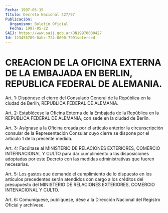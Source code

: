 ```yaml
---
Fecha: 1997-05-15
Título: Decreto Nacional 427/97
Publicación:
  Organismo: Boletín Oficial
  Fecha: 1997-05-22
SAIJ: https://www.saij.gob.ar/DN19970000427
Id: 123456789-0abc-724-0000-7991soterced
---
```

# CREACION DE LA OFICINA EXTERNA DE LA EMBAJADA EN BERLIN, REPUBLICA FEDERAL DE ALEMANIA.

<a id="1"></a>
Art. 1:  Dispónese  el  cierre  del  Consulado General de la República  en la ciudad de Berlín, REPUBLICA FEDERAL  DE  ALEMANIA.

<a id="2"></a>
Art. 2: Establécese  la  Oficina  Externa  de  la  Embajada  de la República  en  la  REPUBLICA  FEDERAL  DE  ALEMANIA, con sede en la ciudad de Berlín.

<a id="3"></a>
Art. 3: Asígnase a la Oficina creada por el  artículo  anterior la circunscripción consular de la Representación Consular cuyo  cierre se dispone por el artículo 1 de la presente medida.

<a id="4"></a>
Art. 4: Facúltase al MINISTERIO DE RELACIONES EXTERIORES, COMERCIO INTERNACIONAL  Y  CULTO  para  dar cumplimiento a las disposiciones adoptadas  por  este Decreto con las  medidas  administrativas  que fueren necesarias.

<a id="5"></a>
Art. 5: Los gastos  que demande el cumplimiento de lo dispuesto en los artículos precedentes  serán atendidos con cargo a los créditos del presupuesto del MINISTERIO  DE  RELACIONES EXTERIORES, COMERCIO INTENACIONAL Y CULTO.

<a id="6"></a>
Art. 6: Comuníquese, publíquese, dése  a la Dirección Nacional del Registro Oficial y archívese.